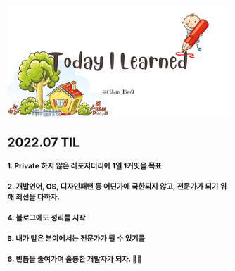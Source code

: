 ![Ethan's TIL.png](./img/Ethan's_TIL.png)
# 2022.07 TIL
### 1. Private 하지 않은 레포지터리에 1일 1커밋을 목표
### 2. 개발언어, OS, 디자인패턴 등 어딘가에 국한되지 않고, 전문가가 되기 위해 최선을 다하자.
### 4. 블로그에도 정리를 시작
### 5. 내가 맡은 분야에서는 전문가가 될 수 있기를
### 6. 빈틈을 줄여가며 훌륭한 개발자가 되자.  👨‍💻
